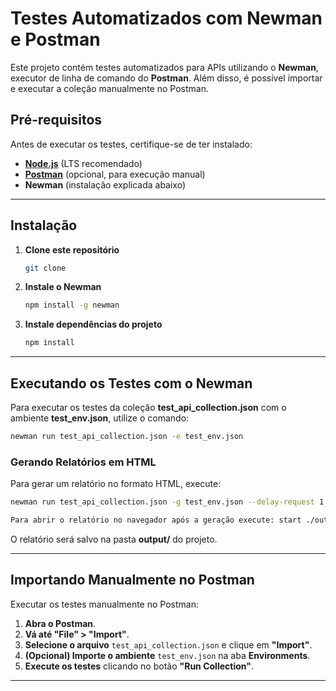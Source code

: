# Testes Automatizados com Newman e Postman

Este projeto contém testes automatizados para APIs utilizando o **Newman**, executor de linha de comando do **Postman**. Além disso, é possível importar e executar a coleção manualmente no Postman.

## Pré-requisitos

Antes de executar os testes, certifique-se de ter instalado:

- **[Node.js](https://nodejs.org/)** (LTS recomendado)
- **[Postman](https://www.postman.com/)** (opcional, para execução manual)
- **Newman** (instalação explicada abaixo)

---

##  Instalação

1. **Clone este repositório**  
   ```sh
   git clone 
   ```

2. **Instale o Newman**  
   ```sh
   npm install -g newman
   ```

3. **Instale dependências do projeto**  
   ```sh
   npm install
   ```

---

##  Executando os Testes com o Newman

Para executar os testes da coleção **test_api_collection.json** com o ambiente **test_env.json**, utilize o comando:

```sh
newman run test_api_collection.json -e test_env.json
```

### Gerando Relatórios em HTML

Para gerar um relatório no formato HTML, execute:

```sh
newman run test_api_collection.json -g test_env.json --delay-request 1 --reporters cli,htmlextra --reporter-htmlextra-export ./output/Report.html

Para abrir o relatório no navegador após a geração execute: start ./output/Report.html

```

O relatório será salvo na pasta **output/** do projeto.

---

##  Importando Manualmente no Postman

Executar os testes manualmente no Postman:

1. **Abra o Postman**.
2. **Vá até "File" > "Import"**.
3. **Selecione o arquivo** `test_api_collection.json` e clique em **"Import"**.
4. **(Opcional) Importe o ambiente** `test_env.json` na aba **Environments**.
5. **Execute os testes** clicando no botão **"Run Collection"**.

---